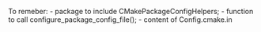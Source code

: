 To remeber:
    - package to include CMakePackageConfigHelpers;
    - function to call configure_package_config_file();
    - content of Config.cmake.in